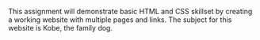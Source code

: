 This assignment will demonstrate basic HTML and CSS skillset by creating a working website with multiple pages and links. The subject for this website is Kobe, the family dog.
